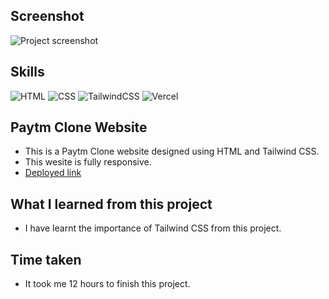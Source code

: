 ## Screenshot
![Project screenshot](./screenshot.png)

## Skills
![HTML](https://img.shields.io/badge/HTML5-E34F26?style=for-the-badge&logo=html5&logoColor=white) 
![CSS](https://img.shields.io/badge/CSS3-1572B6?style=for-the-badge&logo=css3&logoColor=white)
![TailwindCSS](https://img.shields.io/badge/Tailwind_CSS-38B2AC?style=for-the-badge&logo=tailwind-css&logoColor=white)
![Vercel](https://img.shields.io/badge/Vercel-000000?style=for-the-badge&logo=vercel&logoColor=white)

## Paytm Clone Website
- This is a Paytm Clone website designed using HTML and Tailwind CSS.
- This wesite is fully responsive.
- [Deployed link](https://robin-paytm-clone.vercel.app/)

## What I learned from this project
- I have learnt the importance of Tailwind CSS from this project.

## Time taken
- It took me 12 hours to finish this project.
